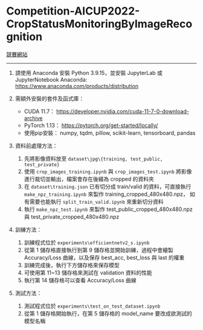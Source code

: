 # Competition-AICUP2022-CropStatusMonitoringByImageRecognition

[競賽網站](https://aidea-web.tw/topic/5f632f38-7213-4d4d-bea3-117ff13c1afb)

---

1. 請使用 Anaconda 安裝 Python 3.9.15，並安裝 JupyterLab 或 JupyterNotebook
	Anaconda: https://www.anaconda.com/products/distribution

2. 需額外安裝的套件及函式庫：
    - CUDA 11.7： https://developer.nvidia.com/cuda-11-7-0-download-archive
    - PyTorch 1.13： https://pytorch.org/get-started/locally/
    - 使用pip安裝： numpy, tqdm, pillow, scikit-learn, tensorboard, pandas

3. 資料前處理方法：
    1. 先將影像資料放至 `dataset\jpg\{training, test_public, test_private}`
    2. 使用 `crop_images_training.ipynb` 與 `crop_images_test.ipynb` 將影像進行裁切並輸出，檔案會存在後綴為 cropped 的資料夾
    3. 在 `dataset\training.json` 已有切分成 train/valid 的資料，可直接執行 `make_npz_training.ipynb` 來製作 training_cropped_480x480.npz，
       如有需要也能執行 `split_train_valid.ipynb` 來重新切分資料
    4. 執行 `make_npz_test.ipynb` 來製作 test_public_cropped_480x480.npz 與 test_private_cropped_480x480.npz

4. 訓練方法：
    1. 訓練程式位於 `experiments\efficientnetv2_s.ipynb`
    2. 從第 1 儲存格直接執行到第 9 儲存格並開始訓練，過程中會繪製 Accuracy/Loss 曲線，以及保存 best_acc, best_loss 與 last 的權重
    3. 訓練完成後，執行下方儲存格來保存模型
    4. 可使用第 11~13 儲存格來測試在 validation 資料的性能
    5. 執行第 14 儲存格可以查看 Accuracy/Loss 曲線

5. 測試方法：
    1. 測試程式位於 `experiments\test_on_test_dataset.ipynb`
    2. 從第 1 儲存格開始執行，在第 5 儲存格的 model_name 要改成欲測試的模型名稱